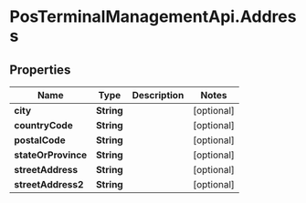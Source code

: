 # PosTerminalManagementApi.Address

## Properties

Name | Type | Description | Notes
------------ | ------------- | ------------- | -------------
**city** | **String** |  | [optional] 
**countryCode** | **String** |  | [optional] 
**postalCode** | **String** |  | [optional] 
**stateOrProvince** | **String** |  | [optional] 
**streetAddress** | **String** |  | [optional] 
**streetAddress2** | **String** |  | [optional] 


